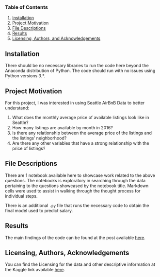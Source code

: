 ### Table of Contents

1. [Installation](#installation)
2. [Project Motivation](#motivation)
3. [File Descriptions](#files)
4. [Results](#results)
5. [Licensing, Authors, and Acknowledgements](#licensing)

## Installation <a name="installation"></a>

There should be no necessary libraries to run the code here beyond the Anaconda distribution of Python.  The code should run with no issues using Python versions 3.*.

## Project Motivation<a name="motivation"></a>

For this project, I was interested in using Seattle AirBnB Data to better understand:

1. What does the monthly average price of available listings look like in Seattle?
2. How many listings are available by month in 2016?
3. Is there any relationship between the average price of the listings and the listings’ neighborhood?
4. Are there any other variables that have a strong relationship with the price of listings?


## File Descriptions <a name="files"></a>

There are 1 notebook available here to showcase work related to the above questions. The notebooks is exploratory in searching through the data pertaining to the questions showcased by the notebook title.  Markdown cells were used to assist in walking through the thought process for individual steps.  

There is an additional `.py` file that runs the necessary code to obtain the final model used to predict salary.

## Results<a name="results"></a>

The main findings of the code can be found at the post available [here](https://medium.com/@dream777x/exploring-on-seattle-airbnb-data-58516b84d64c).

## Licensing, Authors, Acknowledgements<a name="licensing"></a>

 You can find the Licensing for the data and other descriptive information at the Kaggle link available [here](https://www.kaggle.com/airbnb/seattle/data).
